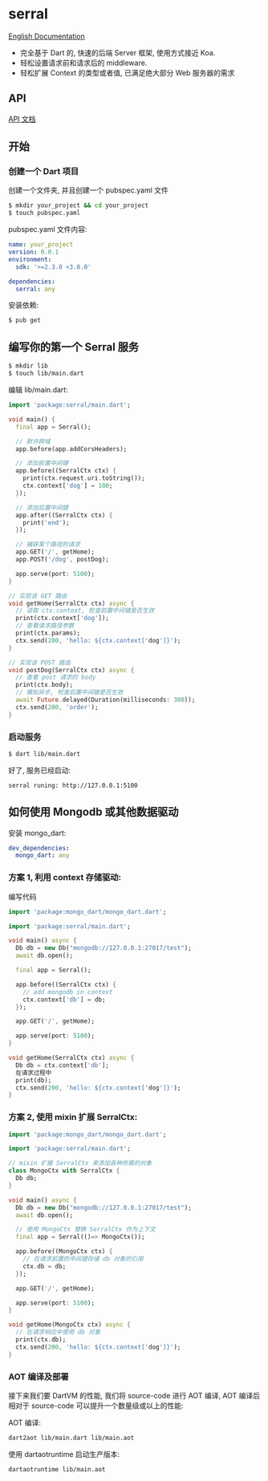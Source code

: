 # serral

[English Documentation](./README.md)

- 完全基于 Dart 的, 快速的后端 Server 框架, 使用方式接近 Koa.
- 轻松设置请求前和请求后的 middleware.
- 轻松扩展 Context 的类型或者值, 已满足绝大部分 Web 服务器的需求

## API

[API 文档](https://pub.dev/documentation/serral/latest/serral/serral-library.html)

## 开始

### 创建一个 Dart 项目

创建一个文件夹, 并且创建一个 pubspec.yaml 文件

```sh
$ mkdir your_project && cd your_project
$ touch pubspec.yaml
```

pubspec.yaml 文件内容:

```yaml
name: your_project
version: 0.0.1
environment:
  sdk: '>=2.3.0 <3.0.0'

dependencies:
  serral: any
```

安装依赖:

```
$ pub get
```

## 编写你的第一个 Serral 服务

```sh
$ mkdir lib
$ touch lib/main.dart
```

编辑 lib/main.dart:

```dart
import 'package:serral/main.dart';

void main() {
  final app = Serral();

  // 默许跨域
  app.before(app.addCorsHeaders);

  // 添加前置中间键
  app.before((SerralCtx ctx) {
    print(ctx.request.uri.toString());
    ctx.context['dog'] = 100;
  });

  // 添加后置中间键
  app.after((SerralCtx ctx) {
    print('end');
  });

  // 捕获某个路径的请求
  app.GET('/', getHome);
  app.POST('/dog', postDog);

  app.serve(port: 5100);
}

// 实现该 GET 路由
void getHome(SerralCtx ctx) async {
  // 读取 ctx.context, 检查前置中间键是否生效
  print(ctx.context['dog']);
  // 查看请求路径参数
  print(ctx.params);
  ctx.send(200, 'hello: ${ctx.context['dog']}');
}

// 实现该 POST 路由
void postDog(SerralCtx ctx) async {
  // 查看 post 请求的 body
  print(ctx.body);
  // 模拟异步, 检查后置中间键是否生效
  await Future.delayed(Duration(milliseconds: 300));
  ctx.send(200, 'order');
}
```

### 启动服务

```sh
$ dart lib/main.dart
```

好了, 服务已经启动:

```
serral runing: http://127.0.0.1:5100
```

## 如何使用 Mongodb 或其他数据驱动

安装 mongo_dart:

```yaml
dev_dependencies:
  mongo_dart: any
```

### 方案 1, 利用 context 存储驱动:

编写代码

```dart
import 'package:mongo_dart/mongo_dart.dart';

import 'package:serral/main.dart';

void main() async {
  Db db = new Db("mongodb://127.0.0.1:27017/test");
  await db.open();

  final app = Serral();

  app.before((SerralCtx ctx) {
    // add mongodb in context
    ctx.context['db'] = db;
  });

  app.GET('/', getHome);

  app.serve(port: 5100);
}

void getHome(SerralCtx ctx) async {
  Db db = ctx.context['db'];
  在请求过程中
  print(db);
  ctx.send(200, 'hello: ${ctx.context['dog']}');
}
```

### 方案 2, 使用 mixin 扩展 SerralCtx:

```dart
import 'package:mongo_dart/mongo_dart.dart';

import 'package:serral/main.dart';

// mixin 扩展 SerralCtx 来添加各种所需的对象
class MongoCtx with SerralCtx {
  Db db;
}

void main() async {
  Db db = new Db("mongodb://127.0.0.1:27017/test");
  await db.open();

  // 使用 MongoCtx 替换 SerralCtx 作为上下文
  final app = Serral(()=> MongoCtx());

  app.before((MongoCtx ctx) {
    // 在请求前置的中间键存储 db 对象的引用
    ctx.db = db;
  });

  app.GET('/', getHome);

  app.serve(port: 5100);
}

void getHome(MongoCtx ctx) async {
  // 在请求响应中使用 db 对象
  print(ctx.db);
  ctx.send(200, 'hello: ${ctx.context['dog']}');
}
```

### AOT 编译及部署

接下来我们要 DartVM 的性能, 我们将 source-code 进行 AOT 编译, AOT 编译后相对于 source-code 可以提升一个数量级或以上的性能:

AOT 编译:

```sh
dart2aot lib/main.dart lib/main.aot
```

使用 dartaotruntime 启动生产版本:

```sh
dartaotruntime lib/main.aot
```
